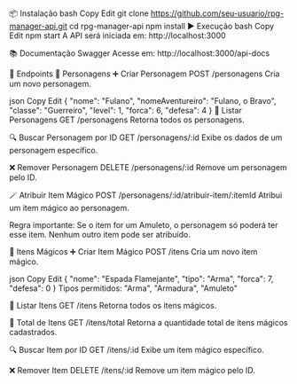 📦 Instalação
bash
Copy
Edit
git clone https://github.com/seu-usuario/rpg-manager-api.git
cd rpg-manager-api
npm install
▶️ Execução
bash
Copy
Edit
npm start
A API será iniciada em:
http://localhost:3000

📚 Documentação Swagger
Acesse em:
http://localhost:3000/api-docs

📁 Endpoints
🔹 Personagens
➕ Criar Personagem
POST /personagens
Cria um novo personagem.

json
Copy
Edit
{
  "nome": "Fulano",
  "nomeAventureiro": "Fulano, o Bravo",
  "classe": "Guerreiro",
  "level": 1,
  "forca": 6,
  "defesa": 4
}
📃 Listar Personagens
GET /personagens
Retorna todos os personagens.

🔍 Buscar Personagem por ID
GET /personagens/:id
Exibe os dados de um personagem específico.

❌ Remover Personagem
DELETE /personagens/:id
Remove um personagem pelo ID.

🪄 Atribuir Item Mágico
POST /personagens/:id/atribuir-item/:itemId
Atribui um item mágico ao personagem.

Regra importante:
Se o item for um Amuleto, o personagem só poderá ter esse item. Nenhum outro item pode ser atribuído.

🔹 Itens Mágicos
➕ Criar Item Mágico
POST /itens
Cria um novo item mágico.

json
Copy
Edit
{
  "nome": "Espada Flamejante",
  "tipo": "Arma",
  "forca": 7,
  "defesa": 0
}
Tipos permitidos: "Arma", "Armadura", "Amuleto"

📃 Listar Itens
GET /itens
Retorna todos os itens mágicos.

🔢 Total de Itens
GET /itens/total
Retorna a quantidade total de itens mágicos cadastrados.

🔍 Buscar Item por ID
GET /itens/:id
Exibe um item mágico específico.

❌ Remover Item
DELETE /itens/:id
Remove um item mágico pelo ID.

